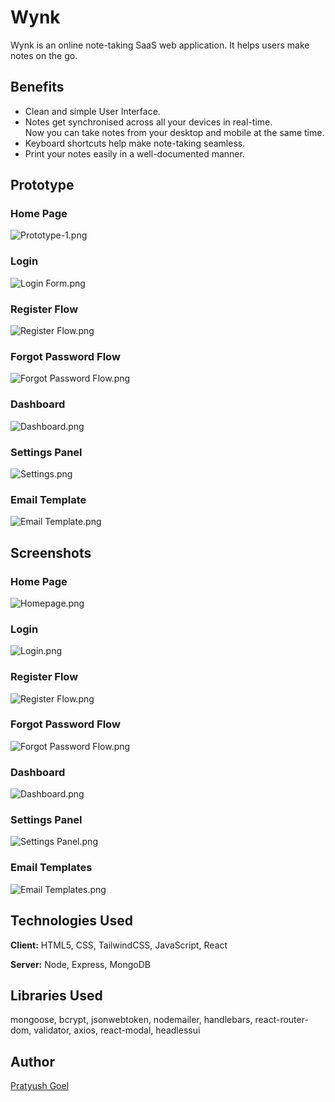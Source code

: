 
# Wynk

Wynk is an online note-taking SaaS web application. It helps users make notes on the go.

## Benefits

- Clean and simple User Interface.
- Notes get synchronised across all your devices in real-time.  
    Now you can take notes from your desktop and mobile at the same time.
- Keyboard shortcuts help make note-taking seamless.
- Print your notes easily in a well-documented manner.

## Prototype

### Home Page

![Prototype-1.png](https://s3.us-west-2.amazonaws.com/secure.notion-static.com/f9806a3e-5680-4658-8596-5a2aec413b32/Prototype-1.png?X-Amz-Algorithm=AWS4-HMAC-SHA256&X-Amz-Content-Sha256=UNSIGNED-PAYLOAD&X-Amz-Credential=AKIAT73L2G45EIPT3X45%2F20220202%2Fus-west-2%2Fs3%2Faws4_request&X-Amz-Date=20220202T124756Z&X-Amz-Expires=86400&X-Amz-Signature=a77412933b04566b8470a601f64702aeb785de9034736921ef51fb4665e848f4&X-Amz-SignedHeaders=host&response-content-disposition=filename%20%3D%22Prototype-1.png%22&x-id=GetObject)

### Login

![Login Form.png](https://s3.us-west-2.amazonaws.com/secure.notion-static.com/aba31085-fd83-4f83-abfc-dc1613497aba/Login_Form_%281%29.png?X-Amz-Algorithm=AWS4-HMAC-SHA256&X-Amz-Content-Sha256=UNSIGNED-PAYLOAD&X-Amz-Credential=AKIAT73L2G45EIPT3X45%2F20220202%2Fus-west-2%2Fs3%2Faws4_request&X-Amz-Date=20220202T125438Z&X-Amz-Expires=86400&X-Amz-Signature=9eb1d48bab85e415d106310c4de2d708ffd8d661b6fedfdae9a60754e6e093fe&X-Amz-SignedHeaders=host&response-content-disposition=filename%20%3D%22Login%2520Form%2520%281%29.png%22&x-id=GetObject)

### Register Flow

![Register Flow.png](https://s3.us-west-2.amazonaws.com/secure.notion-static.com/c533d5ee-a299-48ba-bf02-2240648d70c6/Register_Flow.png?X-Amz-Algorithm=AWS4-HMAC-SHA256&X-Amz-Content-Sha256=UNSIGNED-PAYLOAD&X-Amz-Credential=AKIAT73L2G45EIPT3X45%2F20220202%2Fus-west-2%2Fs3%2Faws4_request&X-Amz-Date=20220202T124947Z&X-Amz-Expires=86400&X-Amz-Signature=98fae21e4ee979b479cad8fceba0fcd3b9ab2ca967ebd4f1dc57b83efc665881&X-Amz-SignedHeaders=host&response-content-disposition=filename%20%3D%22Register%2520Flow.png%22&x-id=GetObject)

### Forgot Password Flow

![Forgot Password Flow.png](https://s3.us-west-2.amazonaws.com/secure.notion-static.com/fba469e2-2f9a-4277-96a2-194941f91c69/Forgot_Password_Flow.png?X-Amz-Algorithm=AWS4-HMAC-SHA256&X-Amz-Content-Sha256=UNSIGNED-PAYLOAD&X-Amz-Credential=AKIAT73L2G45EIPT3X45%2F20220202%2Fus-west-2%2Fs3%2Faws4_request&X-Amz-Date=20220202T125001Z&X-Amz-Expires=86400&X-Amz-Signature=c6e7b8628967e861d70d3e0b5844687c3c675056c765eb9c197604359baa92d2&X-Amz-SignedHeaders=host&response-content-disposition=filename%20%3D%22Forgot%2520Password%2520Flow.png%22&x-id=GetObject)

### Dashboard

![Dashboard.png](https://s3.us-west-2.amazonaws.com/secure.notion-static.com/521e7721-5b15-4911-9621-0969d0f52dbc/Dashboard.png?X-Amz-Algorithm=AWS4-HMAC-SHA256&X-Amz-Content-Sha256=UNSIGNED-PAYLOAD&X-Amz-Credential=AKIAT73L2G45EIPT3X45%2F20220202%2Fus-west-2%2Fs3%2Faws4_request&X-Amz-Date=20220202T125015Z&X-Amz-Expires=86400&X-Amz-Signature=280c40e8dd22489ef38c53d0adb5100cba4f83dfb9a81f83b622e913a2e14a42&X-Amz-SignedHeaders=host&response-content-disposition=filename%20%3D%22Dashboard.png%22&x-id=GetObject)

### Settings Panel

![Settings.png](https://s3.us-west-2.amazonaws.com/secure.notion-static.com/a76a1e77-ea59-4e1d-a02e-0bafbb95b1e1/Settings.png?X-Amz-Algorithm=AWS4-HMAC-SHA256&X-Amz-Content-Sha256=UNSIGNED-PAYLOAD&X-Amz-Credential=AKIAT73L2G45EIPT3X45%2F20220202%2Fus-west-2%2Fs3%2Faws4_request&X-Amz-Date=20220202T125029Z&X-Amz-Expires=86400&X-Amz-Signature=c6291a74cb2fb1cbd39ff82d893f18b389717660e42d7b5b6c1917c33c4ca086&X-Amz-SignedHeaders=host&response-content-disposition=filename%20%3D%22Settings.png%22&x-id=GetObject)

### Email Template

![Email Template.png](https://s3.us-west-2.amazonaws.com/secure.notion-static.com/ef2f65e7-3446-4fb9-ac2a-7125391283e2/Email_Template.png?X-Amz-Algorithm=AWS4-HMAC-SHA256&X-Amz-Content-Sha256=UNSIGNED-PAYLOAD&X-Amz-Credential=AKIAT73L2G45EIPT3X45%2F20220202%2Fus-west-2%2Fs3%2Faws4_request&X-Amz-Date=20220202T125043Z&X-Amz-Expires=86400&X-Amz-Signature=de5e0c27266cd0c6fa53cf4510532842fef308ce83ad2d768954ef9bd4cf4e12&X-Amz-SignedHeaders=host&response-content-disposition=filename%20%3D%22Email%2520Template.png%22&x-id=GetObject)  

## Screenshots

### Home Page

![Homepage.png](https://s3.us-west-2.amazonaws.com/secure.notion-static.com/db32d07c-292a-47db-8f3f-6c902dd8a4ba/Homepage.png?X-Amz-Algorithm=AWS4-HMAC-SHA256&X-Amz-Content-Sha256=UNSIGNED-PAYLOAD&X-Amz-Credential=AKIAT73L2G45EIPT3X45%2F20220202%2Fus-west-2%2Fs3%2Faws4_request&X-Amz-Date=20220202T141828Z&X-Amz-Expires=86400&X-Amz-Signature=e852d4d84197633f8d5b738d762bee0b1f8d7e0ab3f8ebe145907ea4c9d387c7&X-Amz-SignedHeaders=host&response-content-disposition=filename%20%3D%22Homepage.png%22&x-id=GetObject)

### Login

![Login.png](https://s3.us-west-2.amazonaws.com/secure.notion-static.com/45c0a9ed-d104-43a7-9c18-528c0456730b/Login.png?X-Amz-Algorithm=AWS4-HMAC-SHA256&X-Amz-Content-Sha256=UNSIGNED-PAYLOAD&X-Amz-Credential=AKIAT73L2G45EIPT3X45%2F20220202%2Fus-west-2%2Fs3%2Faws4_request&X-Amz-Date=20220202T142105Z&X-Amz-Expires=86400&X-Amz-Signature=6c37eba9bae177e81eb14b443af50142d7d8472dafa88c8a37a4697e4864ee87&X-Amz-SignedHeaders=host&response-content-disposition=filename%20%3D%22Login.png%22&x-id=GetObject)

### Register Flow

![Register Flow.png](https://s3.us-west-2.amazonaws.com/secure.notion-static.com/675dccea-6c4e-46e8-ae59-f09ba40e924b/Register_Flow.png?X-Amz-Algorithm=AWS4-HMAC-SHA256&X-Amz-Content-Sha256=UNSIGNED-PAYLOAD&X-Amz-Credential=AKIAT73L2G45EIPT3X45%2F20220202%2Fus-west-2%2Fs3%2Faws4_request&X-Amz-Date=20220202T141857Z&X-Amz-Expires=86400&X-Amz-Signature=3aaa9b87986b71bafd007abc729f41600497d4588267a4c7037a1e645199d38e&X-Amz-SignedHeaders=host&response-content-disposition=filename%20%3D%22Register%2520Flow.png%22&x-id=GetObject)

### Forgot Password Flow

![Forgot Password Flow.png](https://s3.us-west-2.amazonaws.com/secure.notion-static.com/940123b8-205b-4a1f-93f5-c6be0047ec6f/Forgot_Password_Flow.png?X-Amz-Algorithm=AWS4-HMAC-SHA256&X-Amz-Content-Sha256=UNSIGNED-PAYLOAD&X-Amz-Credential=AKIAT73L2G45EIPT3X45%2F20220202%2Fus-west-2%2Fs3%2Faws4_request&X-Amz-Date=20220202T141915Z&X-Amz-Expires=86400&X-Amz-Signature=54afcbf7d50d6f09673942a2e529ba56c0e5ac717a4bed2d2c661f9801411a7b&X-Amz-SignedHeaders=host&response-content-disposition=filename%20%3D%22Forgot%2520Password%2520Flow.png%22&x-id=GetObject)

### Dashboard

![Dashboard.png](https://s3.us-west-2.amazonaws.com/secure.notion-static.com/2cc1991a-b70c-4103-ae84-2d7ae95ef1ac/Dashboard.png?X-Amz-Algorithm=AWS4-HMAC-SHA256&X-Amz-Content-Sha256=UNSIGNED-PAYLOAD&X-Amz-Credential=AKIAT73L2G45EIPT3X45%2F20220202%2Fus-west-2%2Fs3%2Faws4_request&X-Amz-Date=20220202T142132Z&X-Amz-Expires=86400&X-Amz-Signature=becaf8cb45eb0bac60188db9c33752c9702c572439e2f18b205c52a89ef6e69e&X-Amz-SignedHeaders=host&response-content-disposition=filename%20%3D%22Dashboard.png%22&x-id=GetObject)

### Settings Panel

![Settings Panel.png](https://s3.us-west-2.amazonaws.com/secure.notion-static.com/7922a77d-7ca3-4ce9-b3bd-9ffda88ef514/Settings_Panel.png?X-Amz-Algorithm=AWS4-HMAC-SHA256&X-Amz-Content-Sha256=UNSIGNED-PAYLOAD&X-Amz-Credential=AKIAT73L2G45EIPT3X45%2F20220202%2Fus-west-2%2Fs3%2Faws4_request&X-Amz-Date=20220202T142149Z&X-Amz-Expires=86400&X-Amz-Signature=c3538173a5f805fee334a58ce3f3da3b2e67d98b6024240dcfd4ff58bf70b6f6&X-Amz-SignedHeaders=host&response-content-disposition=filename%20%3D%22Settings%2520Panel.png%22&x-id=GetObject)

### Email Templates

![Email Templates.png](https://s3.us-west-2.amazonaws.com/secure.notion-static.com/0a956352-9a42-45c8-b32b-026781012f2f/Email_Templates.png?X-Amz-Algorithm=AWS4-HMAC-SHA256&X-Amz-Content-Sha256=UNSIGNED-PAYLOAD&X-Amz-Credential=AKIAT73L2G45EIPT3X45%2F20220202%2Fus-west-2%2Fs3%2Faws4_request&X-Amz-Date=20220202T142206Z&X-Amz-Expires=86400&X-Amz-Signature=e2f551a4cfac4b3c4f294c4fc2d6eedcf8bb0af6da3abae4eb806f1240302a30&X-Amz-SignedHeaders=host&response-content-disposition=filename%20%3D%22Email%2520Templates.png%22&x-id=GetObject)

## Technologies Used

**Client:** HTML5, CSS, TailwindCSS, JavaScript, React

**Server:** Node, Express, MongoDB

## Libraries Used

mongoose, bcrypt, jsonwebtoken, nodemailer, handlebars, react-router-dom, validator, axios, react-modal, headlessui

## Author

[Pratyush Goel](https://bit.ly/git-pratyush)
